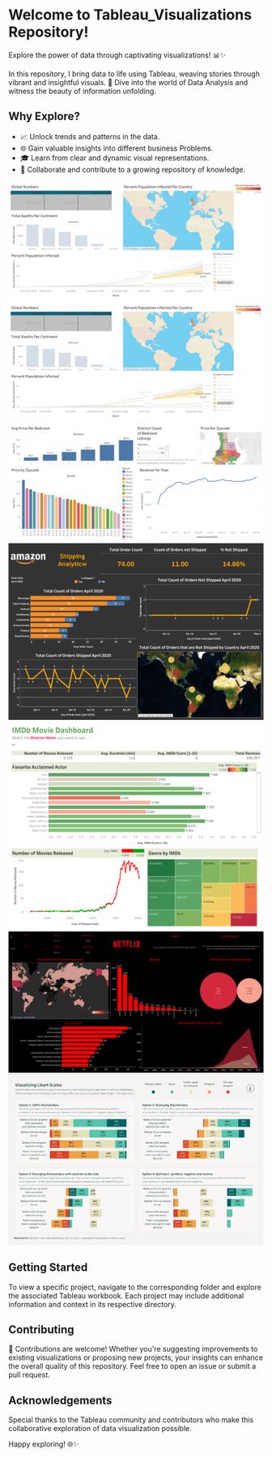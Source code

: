 # Welcome to Tableau_Visualizations Repository!

Explore the power of data through captivating visualizations! 📊✨

In this repository, I bring data to life using Tableau, weaving stories through vibrant and insightful visuals. 🎨 Dive into the world of Data Analysis and witness the beauty of information unfolding.

## Why Explore?

- 📈 Unlock trends and patterns in the data.
- 🌐 Gain valuable insights into different business Problems.
- 🎓 Learn from clear and dynamic visual representations.
- 🚀 Collaborate and contribute to a growing repository of knowledge.

![Dashboard Image](https://github.com/tejaswidabas123/Tableau_Visualizations/blob/main/Dashboard%201%20(1).png)
![Dashboard Image](https://github.com/tejaswidabas123/Tableau_Visualizations/blob/main/Dashboard%201%20(1).png)
![Dashboard Image](https://github.com/tejaswidabas123/Tableau_Visualizations/blob/main/Dashboard%201%20(2).png)
![Dashboard Image](https://github.com/tejaswidabas123/Tableau_Visualizations/blob/main/Dashboard%201.png)
![Dashboard Image](https://github.com/tejaswidabas123/Tableau_Visualizations/blob/main/IMDb%20Movie%20Dashboard.png)
![Dashboard Image](https://github.com/tejaswidabas123/Tableau_Visualizations/blob/main/Netflix.png)
![Dashboard Image](https://github.com/tejaswidabas123/Tableau_Visualizations/blob/main/Visualising%20Likert%20Scales.png)

## Getting Started

To view a specific project, navigate to the corresponding folder and explore the associated Tableau workbook. Each project may include additional information and context in its respective directory.

## Contributing

🤝 Contributions are welcome! Whether you're suggesting improvements to existing visualizations or proposing new projects, your insights can enhance the overall quality of this repository. Feel free to open an issue or submit a pull request.


## Acknowledgements

Special thanks to the Tableau community and contributors who make this collaborative exploration of data visualization possible.

Happy exploring! 🌐✨
